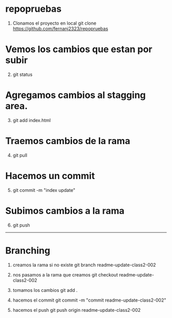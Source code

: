 # repopruebas  

1. Clonamos el proyecto en local 
git clone https://github.com/fernanj2323/repopruebas

# Vemos los cambios que estan por subir 
2. git status 

# Agregamos cambios al stagging area. 
3. git add index.html 

# Traemos cambios de la rama 
4. git pull 

# Hacemos un commit 
5. git commit -m "index update"  

# Subimos cambios a la rama 
6. git push


---------------------------------------------------

# Branching 

1. creamos la rama si no existe 
git branch readme-update-class2-002 

2. nos pasamos a la rama que creamos 
git checkout readme-update-class2-002 

3. tomamos los cambios 
git add . 

4. hacemos el commit 
git commit -m "commit readme-update-class2-002" 

5. hacemos el push 
git push origin readme-update-class2-002 